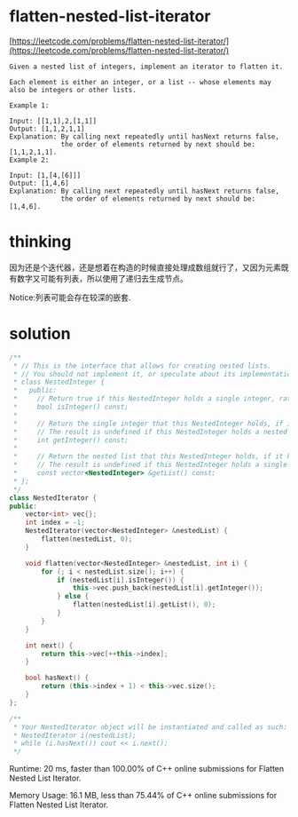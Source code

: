 # flatten-nested-list-iterator

[https://leetcode.com/problems/flatten-nested-list-iterator/](https://leetcode.com/problems/flatten-nested-list-iterator/)

```
Given a nested list of integers, implement an iterator to flatten it.

Each element is either an integer, or a list -- whose elements may also be integers or other lists.

Example 1:

Input: [[1,1],2,[1,1]]
Output: [1,1,2,1,1]
Explanation: By calling next repeatedly until hasNext returns false,
             the order of elements returned by next should be: [1,1,2,1,1].
Example 2:

Input: [1,[4,[6]]]
Output: [1,4,6]
Explanation: By calling next repeatedly until hasNext returns false,
             the order of elements returned by next should be: [1,4,6].
```

# thinking

因为还是个迭代器，还是想着在构造的时候直接处理成数组就行了，又因为元素既有数字又可能有列表，所以使用了递归去生成节点。

Notice:列表可能会存在较深的嵌套.

# solution

```c++
/**
 * // This is the interface that allows for creating nested lists.
 * // You should not implement it, or speculate about its implementation
 * class NestedInteger {
 *   public:
 *     // Return true if this NestedInteger holds a single integer, rather than a nested list.
 *     bool isInteger() const;
 *
 *     // Return the single integer that this NestedInteger holds, if it holds a single integer
 *     // The result is undefined if this NestedInteger holds a nested list
 *     int getInteger() const;
 *
 *     // Return the nested list that this NestedInteger holds, if it holds a nested list
 *     // The result is undefined if this NestedInteger holds a single integer
 *     const vector<NestedInteger> &getList() const;
 * };
 */
class NestedIterator {
public:
    vector<int> vec{};
    int index = -1;
    NestedIterator(vector<NestedInteger> &nestedList) {
        flatten(nestedList, 0);
    }

    void flatten(vector<NestedInteger> &nestedList, int i) {
        for (; i < nestedList.size(); i++) {
            if (nestedList[i].isInteger()) {
                this->vec.push_back(nestedList[i].getInteger());
            } else {
                flatten(nestedList[i].getList(), 0);
            }
        }
    }

    int next() {
        return this->vec[++this->index];
    }

    bool hasNext() {
        return (this->index + 1) < this->vec.size();
    }
};

/**
 * Your NestedIterator object will be instantiated and called as such:
 * NestedIterator i(nestedList);
 * while (i.hasNext()) cout << i.next();
 */
```

Runtime: 20 ms, faster than 100.00% of C++ online submissions for Flatten Nested List Iterator.

Memory Usage: 16.1 MB, less than 75.44% of C++ online submissions for Flatten Nested List Iterator.
